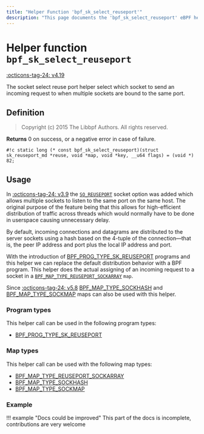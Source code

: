 ```yaml
---
title: "Helper Function 'bpf_sk_select_reuseport'"
description: "This page documents the 'bpf_sk_select_reuseport' eBPF helper function, including its definition, usage, program types that can use it, and examples."
---
```

# Helper function `bpf_sk_select_reuseport`

<!-- [FEATURE_TAG](bpf_sk_select_reuseport) -->
[:octicons-tag-24: v4.19](https://github.com/torvalds/linux/commit/2dbb9b9e6df67d444fbe425c7f6014858d337adf)
<!-- [/FEATURE_TAG] -->

The socket select reuse port helper select which socket to send an incoming request to when multiple sockets are bound to the same port.

## Definition

> Copyright (c) 2015 The Libbpf Authors. All rights reserved.


**Returns**
0 on success, or a negative error in case of failure.

`#!c static long (* const bpf_sk_select_reuseport)(struct sk_reuseport_md *reuse, void *map, void *key, __u64 flags) = (void *) 82;`

## Usage

In [:octicons-tag-24: v3.9](https://github.com/torvalds/linux/commit/c617f398edd4db2b8567a28e899a88f8f574798d) the [`SO_REUSEPORT`](https://lwn.net/Articles/542629/) socket option was added which allows multiple sockets to listen to the same port on the same host. The original purpose of the feature being that this allows for high-efficient distribution of traffic across threads which would normally have to be done in userspace causing unnecessary delay.

By default, incoming connections and datagrams are distributed to the server sockets using a hash based on the 4-tuple of the connection—that is, the peer IP address and port plus the local IP address and port.

With the introduction of [BPF_PROG_TYPE_SK_REUSEPORT](../program-type/BPF_PROG_TYPE_SK_REUSEPORT.md) programs and this helper we can replace the default distribution behavior with a BPF program. This helper does the actual assigning of an incoming request to a socket in a [`BPF_MAP_TYPE_REUSEPORT_SOCKARRAY`](../map-type/BPF_MAP_TYPE_REUSEPORT_SOCKARRAY.md) `map`.

Since [:octicons-tag-24: v5.8](https://github.com/torvalds/linux/commit/64d85290d79c0677edb5a8ee2295b36c022fa5df)  [BPF_MAP_TYPE_SOCKHASH](../map-type/BPF_MAP_TYPE_SOCKHASH.md) and [BPF_MAP_TYPE_SOCKMAP](../map-type/BPF_MAP_TYPE_SOCKMAP.md) maps can also be used with this helper.

### Program types

This helper call can be used in the following program types:

<!-- DO NOT EDIT MANUALLY -->
<!-- [HELPER_FUNC_PROG_REF] -->
 * [BPF_PROG_TYPE_SK_REUSEPORT](../program-type/BPF_PROG_TYPE_SK_REUSEPORT.md)
<!-- [/HELPER_FUNC_PROG_REF] -->

### Map types

This helper call can be used with the following map types:

<!-- DO NOT EDIT MANUALLY -->
<!-- [HELPER_FUNC_MAP_REF] -->
 * [BPF_MAP_TYPE_REUSEPORT_SOCKARRAY](../map-type/BPF_MAP_TYPE_REUSEPORT_SOCKARRAY.md)
 * [BPF_MAP_TYPE_SOCKHASH](../map-type/BPF_MAP_TYPE_SOCKHASH.md)
 * [BPF_MAP_TYPE_SOCKMAP](../map-type/BPF_MAP_TYPE_SOCKMAP.md)
<!-- [/HELPER_FUNC_MAP_REF] -->

### Example

!!! example "Docs could be improved"
    This part of the docs is incomplete, contributions are very welcome
